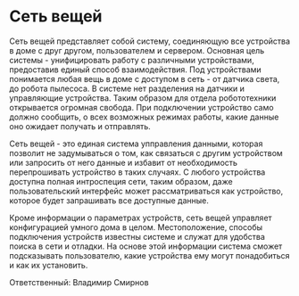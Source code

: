 # Сеть вещей

Сеть вещей представляет собой систему, соединяющую все устройства в доме с друг другом, пользователем и сервером. Основная цель системы - унифицировать работу с различными устройствами, предоставив единый способ взаимодействия. Под устройствами понимается любая вещь в доме с доступом в сеть - от датчика света, до робота пылесоса. В системе нет разделения на датчики и управляющие устройства. Таким образом для отдела робототехники открывается огромная свобода. При подключении устройство само должно сообщить, о всех возможных режимах работы, какие данные оно ожидает получать и отправлять.

Сеть вещей - это единая система упправления данными, которая позволит не задумываться о том, как связаться с другим устройством или запросить от него данные и избавит от необходимость перепрошивать устройство в таких случаях. С любого устройства доступна полная интроспеция сети, таким образом, даже пользовательский интерфейс может рассматриваться как устройство, которое будет запрашивать все доступные данные.

Кроме информации о параметрах устройств, сеть вещей управляет конфигурацией умного дома в целом. Местоположение, способы подключения устройств известны системе и служат для удобства поиска в сети и отладки. На основе этой информации система сможет подсказывать пользователю, какие устройства ему могут понадобиться и как их установить.
 
Ответственный: Владимир Смирнов
